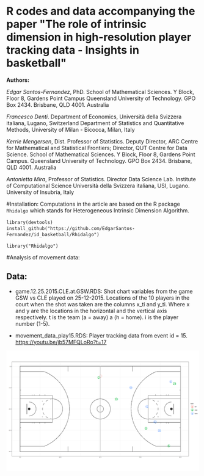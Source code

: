# R codes and data accompanying the paper "The role of intrinsic dimension in high-resolution player tracking data - Insights in basketball"

__Authors:__

*Edgar Santos-Fernandez*, PhD. School of Mathematical Sciences. Y Block, Floor 8, Gardens Point Campus
Queensland University of Technology. GPO Box 2434. Brisbane, QLD 4001. Australia

*Francesco Denti*. Department of Economics, Università della Svizzera italiana, Lugano, Switzerland
Department of Statistics and Quantitative Methods, University of Milan - Bicocca, Milan, Italy


*Kerrie Mengersen*, Dist. Professor of Statistics. Deputy Director, ARC Centre for Mathematical and Statistical Frontiers;
Director, QUT Centre for Data Science. School of Mathematical Sciences. Y Block, Floor 8, Gardens Point Campus.
Queensland University of Technology. GPO Box 2434. Brisbane, QLD 4001. Australia


*Antonietta Mira*, Professor of Statistics. Director
Data Science Lab. Institute of Computational Science
Università della Svizzera italiana, USI, Lugano.
University of Insubria, Italy


#Installation:
Computations in the article are based on the R package ```Rhidalgo``` which stands for Heterogeneous Intrinsic
Dimension Algorithm.

```
library(devtools)
install_github("https://github.com/EdgarSantos-Fernandez/id_basketball/Rhidalgo")
```

```
library("Rhidalgo")
```

#Analysis of movement data:

## Data: 

* game.12.25.2015.CLE.at.GSW.RDS: Shot chart variables from the game GSW vs CLE played on 25-12-2015.
Locations of the 10 players in the court when the shot was taken are the columns x_ti and y_ti. Where x and y are the locations in the horizontal and the vertical axis respectively. t is the team (a = away) a (h = home). i is the player number (1-5).

* movement_data_play15.RDS: Player tracking data from event id = 15.  https://youtu.be/jb57MFQLoRo?t=17  

![Alt text](https://github.com/EdgarSantos-Fernandez/id_basketball/blob/master/event15-4.gif?raw=true "Title")

